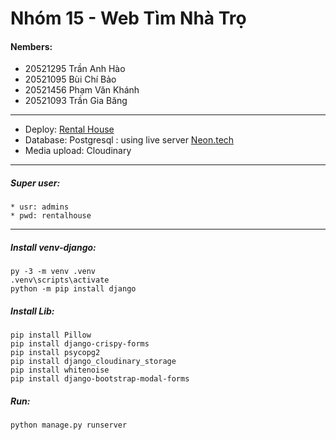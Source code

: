 # Nhóm 15 - Web Tìm Nhà Trọ 
#### Nembers: 
- 20521295	Trần Anh Hào
- 20521095	Bùi Chí Bảo 
- 20521456	Phạm Văn Khánh 
- 20521093	Trần Gia Băng 
-------------------------------------------------
- Deploy:  [Rental House](https://rentalhouse.up.railway.app/)
- Database: Postgresql : using live server [Neon.tech](https://console.neon.tech/) 
- Media upload: Cloudinary
----------------------------------------------- 
##### Super user: 
    * usr: admins 
    * pwd: rentalhouse 
------------------- 
##### Install venv-django:  
```
py -3 -m venv .venv  
.venv\scripts\activate 
python -m pip install django 
```

##### Install Lib: 
```
pip install Pillow 
pip install django-crispy-forms 
pip install psycopg2 
pip install django_cloudinary_storage 
pip install whitenoise
pip install django-bootstrap-modal-forms
```
##### Run:
```
python manage.py runserver
```